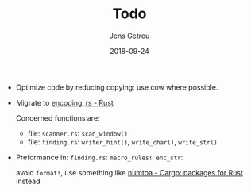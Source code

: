 ﻿---
title:    'Todo'
subtitle: ''
author:   Jens Getreu
date:     2018-09-24
revision: 1.0
fileext:  md
---


*  Optimize code by reducing copying: use cow where possible.

*  Migrate to [encoding_rs - Rust](https://docs.rs/encoding_rs/0.8.0/encoding_rs/)

   Concerned functions are: 
   *   file: `scanner.rs`: `scan_window()`
   *   file: `finding.rs`: `writer_hint()`, `write_char()`, `write_str()`


*  Preformance in: `finding.rs`: `macro_rules! enc_str`: 
  
   avoid `format!`, use something like [numtoa - Cargo: packages for
   Rust](https://crates.io/crates/numtoa/0.0.7) instead
